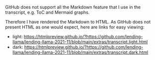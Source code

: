 GitHub does not support all the Markdown feature that I use in the transcript, e.g. ToC and Mermaid graphs.

Therefore I have rendered the Markdown to HTML. As GitHub does not present HTML as one would expect, here are links for easy viewing:

* light: https://htmlpreview.github.io/?https://github.com/lending-llama/lending-llama-2021-11/blob/main/extras/transcript.light.html
* dark: https://htmlpreview.github.io/?https://github.com/lending-llama/lending-llama-2021-11/blob/main/extras/transcript.dark.html
